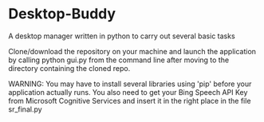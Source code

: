 # Desktop-Buddy
A desktop manager written in python to carry out several basic tasks

Clone/download the repository on your machine and launch the application by calling
python gui.py
from the command line after moving to the directory containing the cloned repo.

WARNING: You may have to install several libraries using 'pip' before your application actually runs.
You also need to get your Bing Speech API Key from Microsoft Cognitive Services and insert it in the right place in the file sr_final.py

